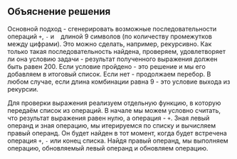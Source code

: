 ## Объяснение решения

Основной подход - сгенерировать возможные последовательности операций `+`, `-` и ` ` длиной 9 символов (по количеству промежутков между цифрами). Это можно сделать, например, рекурсивно.
Как только такая последовательность найдена, проверяем, удовлетворяет ли она условию задачи - результат полученного выражения должен быть равен 200. Если условие пройдено - это решение и мы его добавляем в итоговый список. Если нет - продолжаем перебор. В любом случае, если длина комбинации равна 9 - это условие выхода из рекурсии.

Для проверки выражения реализуем отдельную функцию, в которую передаём список из операций. В начале мы можем условно считать, что результат выражения равен нулю, а операция - `+`. Зная левый операнд и зная операцию, мы итерируемся по списку и вычисляем правый операнд. Он будет найден в тот момент, когда будет встречена операция `+`, `-` или конец списка. Найдя правый операнд, мы выполняем операцию, обновляемый левый операнд и обновляем операцию. 

